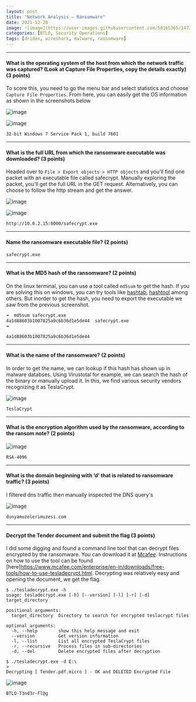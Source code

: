 ```yaml
---
layout: post
title: "Network Analysis – Ransomware"
date: 2021-12-28
image: ![image](https://user-images.githubusercontent.com/58165365/147261135-0b76fd00-2269-41ea-ab16-f0c6b9273720.png)
categories: [BTLO, Security Operations]
tags: [dridex, wireshark, malware, ransomware]
---
```


---

#### What is the operating system of the host from which the network traffic was captured? (Look at Capture File Properties, copy the details exactly) (3 points)

To score this, you need to go the menu bar and select statistics and choose `Capture File Properties`. From here, you can easily get the OS information as shown in the screenshots below

![image](https://user-images.githubusercontent.com/58165365/147353034-e3124b4f-65ae-4028-800f-721dd4ad78a5.png)

![image](https://user-images.githubusercontent.com/58165365/147352112-6e1f6425-85de-491b-8ba6-6ecb0cedea97.png)

`32-bit Windows 7 Service Pack 1, build 7601`

---

#### What is the full URL from which the ransomware executable was downloaded? (3 points)

Headed over to `File > Export objects > HTTP objects` and you'll find one packet with an executable file called safecrypt. Manually exploring the packet, you'll get the full URL in the GET request. Alternatively, you can choose to follow the http stream and get the answer.

![image](https://user-images.githubusercontent.com/58165365/147260450-b994fc90-a188-4f5a-8207-8e726f6fb17f.png)

![image](https://user-images.githubusercontent.com/58165365/147260332-700e614e-6d03-498e-9edf-5e2deaaf32ca.png)

`http://10.0.2.15:8000/safecrypt.exe`

---

#### Name the ransomware executable file? (2 points)

`safecrypt.exe`

---

#### What is the MD5 hash of the ransomware? (2 points)

On the linux terminal, you can use a tool called `md5sum` to get the hash. If you are solving this on windows, you can try tools like [hashtab](https://download.cnet.com/HashTab/3000-2094_4-84837.html), [hashtool](https://www.binaryfortress.com/HashTools/) among others. But inorder to get the hash, you need to export the executable we saw from the previous screenshot.

```bash
➜  md5sum safecrypt.exe
4a1d88603b1007825a9c6b36d1e5de44  safecrypt.exe
➜
```

`4a1d88603b1007825a9c6b36d1e5de44`

---

#### What is the name of the ransomware? (2 points)

In order to get the name, we can lookup if this hash has shown up in malware databses. Using Virustotal for example, we can search the hash of the binary or manually upload it. In this, we find various security vendors recognizing it as TeslaCrypt.

![image](https://user-images.githubusercontent.com/58165365/147265176-86570598-a701-4693-b81c-f2b94290d7e8.png)

`TeslaCrypt`

---

#### What is the encryption algorithm used by the ransomware, according to the ransom note? (2 points)

![image](https://user-images.githubusercontent.com/58165365/147261135-0b76fd00-2269-41ea-ab16-f0c6b9273720.png)

`RSA-4096`

---

#### What is the domain beginning with ‘d’ that is related to ransomware traffic? (3 points)

I filtered dns traffic then manually inspected the DNS query's

![image](https://user-images.githubusercontent.com/58165365/147262778-335e532a-3bee-4060-97c6-4ce7805f3703.png)

`dunyamuzelerimuzesi.com`

---

#### Decrypt the Tender document and submit the flag (3 points)

I did some digging and found a command line tool that can decrypt files encrypted by the ransomware. You can download it at [Mcafee](https://www.mcafee.com/enterprise/en-in/downloads/free-tools/tesladecrypt.html). Instructions on how to use the tool can be found [here]https://www.mcafee.com/enterprise/en-in/downloads/free-tools/how-to-use-tesladecrypt.html. Decrypting was relatively easy and opening the document, we get the flag.

```
$ ./tesladecrypt.exe -h
usage: tesladecrypt.exe [-h] [--version] [-l] [-r] [-d] target_directory

positional arguments:
  target_directory  Directory to search for encrypted teslacrypt files

optional arguments:
  -h, --help        show this help message and exit
  --version         Get version information
  -l, --list        List all encrypted TeslaCrypt files
  -r, --recursive   Process files in sub-directories
  -d, --del         Delete encrypted files after decryption
```

```
$ ./tesladecrypt.exe -d E:\
>
Decrypting [ Tender.pdf.micro ] - OK and DELETED Encrypted File
```

![image](https://user-images.githubusercontent.com/58165365/147355321-54522f2a-5d34-4c51-adee-d67cebbd325c.png)

`BTLO-T3nd3r-Fl@g`
